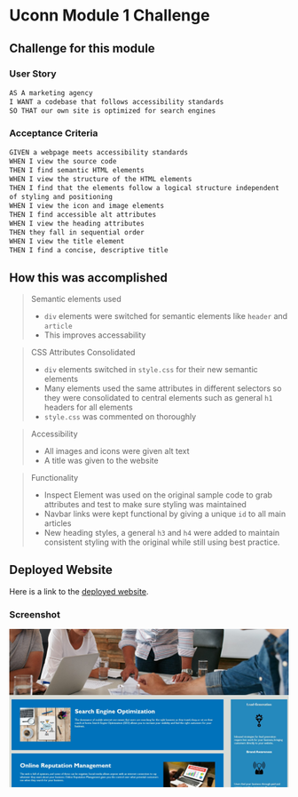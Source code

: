 # Uconn Module 1 Challenge

## Challenge for this module
### User Story

```
AS A marketing agency
I WANT a codebase that follows accessibility standards
SO THAT our own site is optimized for search engines
```

### Acceptance Criteria

```
GIVEN a webpage meets accessibility standards
WHEN I view the source code
THEN I find semantic HTML elements
WHEN I view the structure of the HTML elements
THEN I find that the elements follow a logical structure independent of styling and positioning
WHEN I view the icon and image elements
THEN I find accessible alt attributes
WHEN I view the heading attributes
THEN they fall in sequential order
WHEN I view the title element
THEN I find a concise, descriptive title
```
## How this was accomplished

> Semantic elements used
> - `div` elements were switched for semantic elements like `header` and `article`
> - This improves accessability

> CSS Attributes Consolidated
> - `div` elements switched in `style.css` for their new semantic elements
> - Many elements used the same attributes in different selectors so they were consolidated to central elements such as general `h1` headers for all elements
> - `style.css` was commented on thoroughly

> Accessibility
> - All images and icons were given alt text
> - A title was given to the website

> Functionality
> - Inspect Element was used on the original sample code to grab attributes and test to make sure styling was maintained
> - Navbar links were kept functional by giving a unique `id` to all main articles
> - New heading styles, a general `h3` and `h4` were added to maintain consistent styling with the original while still using best practice.

## Deployed Website

Here is a link to the [deployed website]().

### Screenshot

![Screenshot of deployed website](/assets/images/Screenshot_1.jpg)

